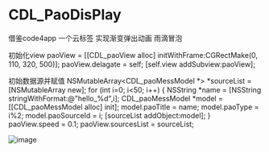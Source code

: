 # CDL_PaoDisPlay
借鉴code4app 一个云标签  实现渐变弹出动画 雨滴冒泡

初始化view 
paoView = [[CDL_paoView alloc] initWithFrame:CGRectMake(0, 110, 320, 500)];
paoView.delagate = self;
[self.view addSubview:paoView];

初始数据源并赋值
NSMutableArray<CDL_paoMessModel *> *sourceList = [NSMutableArray new];
for (int i=0; i<50; i++) {
    NSString *name = [NSString stringWithFormat:@"hello_%d",i];
    CDL_paoMessModel *model = [[CDL_paoMessModel alloc] init];
    model.paoTitle = name;
    model.paoType = i%2;
    model.paoSourceId = i;
    [sourceList addObject:model];
}
paoView.speed = 0.1;
paoView.sourcesList = sourceList;

![image](https://github.com/TinyQ/TQMultistageTableView/blob/master/READMEIMAGE/TQTableView.gif)
